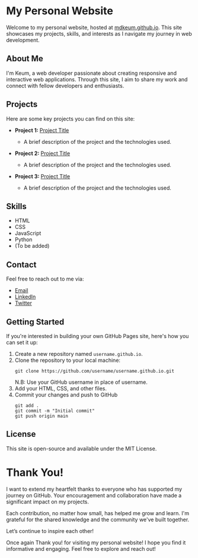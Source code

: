# My Personal Website

Welcome to my personal website, hosted at [mdkeum.github.io](https://mdkeum.github.io). This site showcases my projects, skills, and interests as I navigate my journey in web development.

## About Me

I'm Keum, a web developer passionate about creating responsive and interactive web applications. Through this site, I aim to share my work and connect with fellow developers and enthusiasts.

## Projects

Here are some key projects you can find on this site:

- **Project 1:** [Project Title](link-to-project)
  - A brief description of the project and the technologies used.
  
- **Project 2:** [Project Title](link-to-project)
  - A brief description of the project and the technologies used.
  
- **Project 3:** [Project Title](link-to-project)
  - A brief description of the project and the technologies used.


## Skills

- HTML
- CSS
- JavaScript
- Python
- (To be added)

## Contact

Feel free to reach out to me via:

- [Email](mailto:user@example.com)
- [LinkedIn](https://www.linkedin.com/in/md-keum-uddin-pathan-ba074965/)
- [Twitter](https://x.com/md_keum)

## Getting Started

If you're interested in building your own GitHub Pages site, here's how you can set it up:

1. Create a new repository named `username.github.io`.
2. Clone the repository to your local machine: 
   ```
   git clone https://github.com/username/username.github.io.git
   ```
   N.B: Use your GitHub username in place of username.
3. Add your HTML, CSS, and other files.
4. Commit your changes and push to GitHub
   ```
   git add .
   git commit -m "Initial commit"
   git push origin main
## License
This site is open-source and available under the MIT License.

<h1>Thank You!</h1>
    <p>I want to extend my heartfelt thanks to everyone who has supported my journey on GitHub. Your encouragement and collaboration have made a significant impact on my projects.</p>
    <p>Each contribution, no matter how small, has helped me grow and learn. I'm grateful for the shared knowledge and the community we've built together.</p>
    <p>Let’s continue to inspire each other!</p>

Once again Thank you! for visiting my personal website! I hope you find it informative and engaging. Feel free to explore and reach out!

